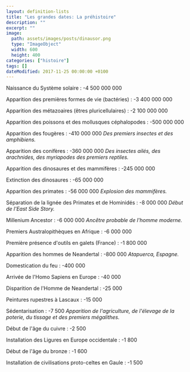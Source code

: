 ```yaml
---
layout: definition-lists
title: "Les grandes dates: La préhistoire"
description: ""
excerpt: ""
image:
  path: assets/images/posts/dinausor.png
  type: "ImageObject"
  width: 600
  height: 400
categories: ["histoire"]
tags: []
dateModified: 2017-11-25 00:00:00 +0100
---
```


Naissance du Système solaire
: -4 500 000 000

Apparition des premières formes de vie (bactéries)
: -3 400 000 000

Apparition des métazoaires (êtres pluricellulaires)
: -2 100 000 000

Apparition des poissons et des mollusques céphalopodes
: -500 000 000

Apparition des fougères
: -410 000 000
*Des premiers insectes et des amphibiens.*

Apparition des conifères
: -360 000 000
*Des insectes ailés, des arachnides, des myriapodes des premiers reptiles.*

Apparition des dinosaures et des mammifères
: -245 000 000

Extinction des dinosaures
: -65 000 000

Apparition des primates
: -56 000 000
*Explosion des mammifères.*

Séparation de la lignée des Primates et de Hominidés
: -8 000 000
*Début de l'East Side Story.*

Millenium Ancestor
: -6 000 000
*Ancêtre probable de l'homme moderne.*

Premiers Australopithèques en Afrique
: -6 000 000

Première présence d'outils en galets (France)
: -1 800 000

Apparition des hommes de Neandertal
: -800 000
*Atapuerca, Espagne.*

Domestication du feu
: -400 000

Arrivée de l'Homo Sapiens en Europe
: -40 000

Disparition de l'Homme de Neandertal
: -25 000

Peintures rupestres à Lascaux
: -15 000

Sédentarisation
: -7 500
*Apparition de l'agriculture, de l'élevage de la poterie, du tissage et des premiers mégalithes.*

Début de l'âge du cuivre
: -2 500

Installation des Ligures en Europe occidentale
: -1 800

Début de l'âge du bronze
: -1 600

Installation de civilisations proto-celtes en Gaule
: -1 500
